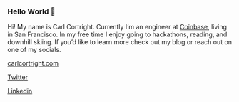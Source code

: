 ### Hello World 👋

Hi! My name is Carl Cortright. Currently I’m an engineer at [Coinbase](https://coinbase.com), living in San Francisco. In my free time I enjoy going to hackathons, reading, and downhill skiing. If you’d like to learn more check out my blog or reach out on one of my socials.

[carlcortright.com](https://carlcortright.com)

[Twitter](https://twitter.com/carlcortright)

[Linkedin](https://linkedin.com/in/carlcortright)
